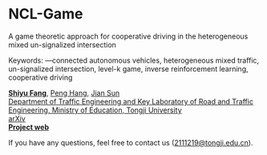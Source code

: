 # NCL-Game
A game theoretic approach for cooperative driving in the heterogeneous mixed un-signalized intersection

Keywords: —connected autonomous vehicles, heterogeneous mixed traffic, un-signalized intersection, level-k game, inverse reinforcement learning, cooperative driving

**[Shiyu Fang](https://tops.tongji.edu.cn/info/1033/1190.htm)**, [Peng Hang](https://tops.tongji.edu.cn/info/1031/1383.htm), [Jian Sun](https://tops.tongji.edu.cn/info/1031/1187.htm)  
[Department of Traffic Engineering and Key Laboratory of Road and Traffic Engineering, Ministry of Education, Tongji University](https://tops.tongji.edu.cn/)  
[arXiv](https://arxiv.org/abs/2305.03563)  
**[Project web](https://fangshiyuu.github.io/NCL-Game/)**

If you have any questions, feel free to contact us (2111219@tongji.edu.cn).
